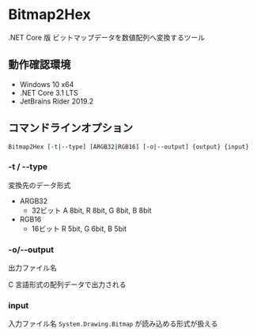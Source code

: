 # Bitmap2Hex

.NET Core 版 ビットマップデータを数値配列へ変換するツール

## 動作確認環境

- Windows 10 x64
- .NET Core 3.1 LTS
- JetBrains Rider 2019.2

## コマンドラインオプション

```sh
Bitmap2Hex [-t|--type] [ARGB32|RGB16] [-o|--output] {output} {input}
```

### -t / --type

変換先のデータ形式

- ARGB32
  - 32ビット A 8bit, R 8bit, G 8bit, B 8bit
- RGB16
  - 16ビット R 5bit, G 6bit, B 5bit
  
 ### -o/--output
 
 出力ファイル名
 
 C 言語形式の配列データで出力される
 
 ### input
 
 入力ファイル名 `System.Drawing.Bitmap` が読み込める形式が扱える
